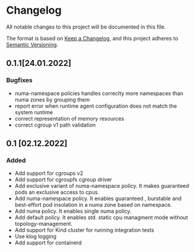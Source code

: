 # Changelog
All notable changes to this project will be documented in this file.

The format is based on [Keep a Changelog](https://keepachangelog.com/en/1.0.0/),
and this project adheres to [Semantic Versioning](https://semver.org/spec/v2.0.0.html).

## 0.1.1[24.01.2022]
### Bugfixes
- numa-namespace policies handles correclty more namespaces than numa zones by grouping them 
- report error when runtime agent configuration does not match the system runtime
- correct representation of memory resources
- correct cgroup v1 path validation 

## 0.1 [02.12.2022]
### Added
- Add support for cgroups v2
- Add support for cgroupfs cgroup driver
- Add exclusive variant of numa-namespace policy. It makes guaranteed pods an exclusive access to cpus.
- Add numa-namespace policy. It enables guaranteed , burstable and best-effort pod insolation in a numa zone based on namespace.
- Add numa policy. It enables single numa policy.
- Add default policy. It enables std. static cpu managment mode without topology-management.
- Add support for Kind cluster for running integration tests
- Use klog logging
- Add support for containerd
